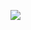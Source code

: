 ![](https://img-blog.csdnimg.cn/direct/74357908db7c432c9770336b8ffb2b27.png)​  
<p><img src="https://cdn.mos.cms.futurecdn.net/RdxhPVv8fAyM6oHsRgF6dH-650-80.png" alt=""></p>
<p><img src="https://img-blog.csdnimg.cn/direct/74357908db7c432c9770336b8ffb2b27.png" alt=""></p>
